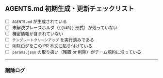 ## AGENTS.md 初期生成・更新チェックリスト

- [ ] `AGENTS.md` が生成されている
- [ ] 未解決プレースホルダ（`{{VAR}}` 形式）が残っていない
- [ ] 機密情報が含まれていない
- [ ] `テンプレートクリーンアップ` を実行済みである
- [ ] 削除ログをこの PR 本文に貼り付けている
- [ ] `params.json` の取り扱い（残置 or 削除）がチーム規約に沿っている

---

### 削除ログ
<!-- `テンプレートクリーンアップ` 実行時に出力された削除対象の一覧をここに貼り付けてください -->
